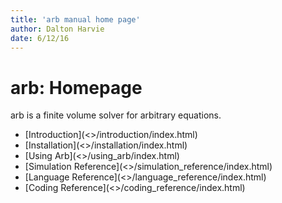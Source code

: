 ```yaml
---
title: 'arb manual home page'
author: Dalton Harvie
date: 6/12/16
---
```


arb: Homepage
===========

arb is a finite volume solver for arbitrary equations.

* [Introduction](<<bodydir>>/introduction/index.html)
* [Installation](<<bodydir>>/installation/index.html)
* [Using Arb](<<bodydir>>/using_arb/index.html)
* [Simulation Reference](<<bodydir>>/simulation_reference/index.html)
* [Language Reference](<<bodydir>>/language_reference/index.html)
* [Coding Reference](<<bodydir>>/coding_reference/index.html)
